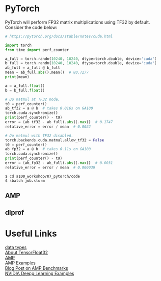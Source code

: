 # PyTorch

PyTorch will perform FP32 matrix multiplications using TF32 by default. Consider the code below:

```python
# https://pytorch.org/docs/stable/notes/cuda.html

import torch
from time import perf_counter

a_full = torch.randn(10240, 10240, dtype=torch.double, device='cuda')
b_full = torch.randn(10240, 10240, dtype=torch.double, device='cuda')
ab_full = a_full @ b_full
mean = ab_full.abs().mean()  # 80.7277
print(mean)

a = a_full.float()
b = b_full.float()

# Do matmul at TF32 mode.
t0 = perf_counter()
ab_tf32 = a @ b  # takes 0.016s on GA100
torch.cuda.synchronize()
print(perf_counter() - t0)
error = (ab_tf32 - ab_full).abs().max()  # 0.1747
relative_error = error / mean  # 0.0022

# Do matmul with TF32 disabled.
torch.backends.cuda.matmul.allow_tf32 = False
t0 = perf_counter()
ab_fp32 = a @ b  # takes 0.11s on GA100
torch.cuda.synchronize()
print(perf_counter() - t0)
error = (ab_fp32 - ab_full).abs().max()  # 0.0031
relative_error = error / mean  # 0.000039
```

```
$ cd a100_workshop/07_pytorch/code
$ sbatch job.slurm
```


## AMP

## dlprof


# Useful Links

[data types](https://pytorch.org/docs/stable/tensor_attributes.html)  
[About TensorFloat32](https://pytorch.org/docs/stable/notes/cuda.html)  
[AMP](https://pytorch.org/docs/stable/amp.html)  
[AMP Examples](https://pytorch.org/docs/stable/notes/amp_examples.html)  
[Blog Post on AMP Benchmarks](https://pytorch.org/blog/accelerating-training-on-nvidia-gpus-with-pytorch-automatic-mixed-precision/)  
[NVIDIA Deepp Learning Examples](https://github.com/NVIDIA/DeepLearningExamples)  

